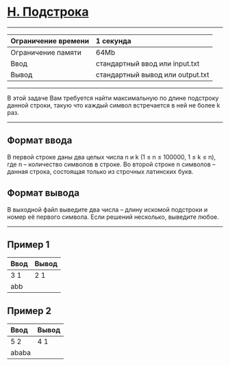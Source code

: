 # [H. Подстрока](https://contest.yandex.ru/contest/27794/problems/H/)

---
| Ограничение времени | 1 секунда |
| :--- | :--- |
| Ограничение памяти | 64Mb |
| Ввод | стандартный ввод или input.txt |
| Вывод | стандартный вывод или output.txt |
---
В этой задаче Вам требуется найти максимальную по длине подстроку данной строки, такую что каждый символ встречается в ней не более k раз.

---
## Формат ввода
В первой строке даны два целых числа n и k (1 ≤ n ≤ 100000, 1 ≤ k ≤ n), где n – количество символов в строке. Во второй строке n символов – данная строка, состоящая только из строчных латинских букв.

## Формат вывода
В выходной файл выведите два числа – длину искомой подстроки и номер её первого символа. Если решений несколько, выведите любое.

---
## Пример 1

| Ввод | Вывод |
| :--- | :--- |
| 3 1 | 2 1 |
| abb |  |

## Пример 2

| Ввод | Вывод |
| :--- | :--- |
| 5 2 | 4 1 |
| ababa |  |